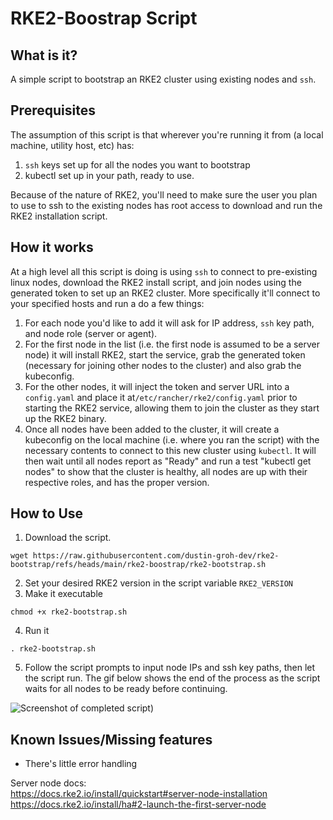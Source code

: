 # RKE2-Boostrap Script

## What is it?
A simple script to bootstrap an RKE2 cluster using existing nodes and `ssh`. <br>

## Prerequisites
The assumption of this script is that wherever you're running it from (a local machine, utility host, etc) has: 
1. `ssh` keys set up for all the nodes you want to bootstrap
2. kubectl set up in your path, ready to use. <br>

Because of the nature of RKE2, you'll need to make sure the user you plan to use to ssh to the existing nodes has root access to download and run the RKE2 installation script.

## How it works
At a high level all this script is doing is using ```ssh``` to connect to pre-existing linux nodes, download the RKE2 install script, and join nodes using the generated token to set up an RKE2 cluster. More specifically it'll connect to your specified hosts and run a do a few things: <br>

1. For each node you'd like to add it will ask for IP address, `ssh` key path, and node role (server or agent).
2. For the first node in the list (i.e. the first node is assumed to be a server node) it will install RKE2, start the service, grab the generated token (necessary for joining other nodes to the cluster) and also grab the kubeconfig. <br>
3. For the other nodes, it will inject the token and server URL into a ```config.yaml``` and place it at```/etc/rancher/rke2/config.yaml``` prior to starting the RKE2 service, allowing them to join the cluster as they start up the RKE2 binary. <br>
4. Once all nodes have been added to the cluster, it will create a kubeconfig on the local machine (i.e. where you ran the script) with the necessary contents to connect to this new cluster using ```kubectl```. It will then wait until all nodes report as "Ready" and run a test "kubectl get nodes" to show that the cluster is healthy, all nodes are up with their respective roles, and has the proper version.<br>


## How to Use
1. Download the script. <br/>
```
wget https://raw.githubusercontent.com/dustin-groh-dev/rke2-bootstrap/refs/heads/main/rke2-boostrap/rke2-bootstrap.sh
```
2. Set your desired RKE2 version in the script variable `RKE2_VERSION` <br>
3. Make it executable
```
chmod +x rke2-bootstrap.sh
```
4. Run it
```
. rke2-bootstrap.sh
```
5. Follow the script prompts to input node IPs and ssh key paths, then let the script run. The gif below shows the end of the process as the script waits for all nodes to be ready before continuing. 


![Screenshot of completed script](https://i.imgur.com/tQybaIQ.gif))


## Known Issues/Missing features
- There's little error handling  <br>

Server node docs: <br>
https://docs.rke2.io/install/quickstart#server-node-installation <br>
https://docs.rke2.io/install/ha#2-launch-the-first-server-node
